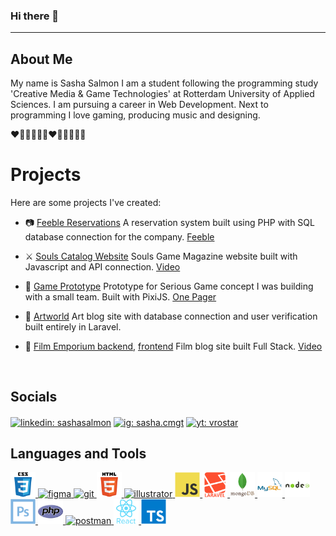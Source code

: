 ### Hi there 👋
***
## About Me
My name is Sasha Salmon I am a student following the programming study 'Creative Media & Game Technologies' at Rotterdam University of Applied Sciences.
I am pursuing a career in Web Development. Next to programming I love gaming, producing music and designing.

❤️🧡💛💚💙💜❤️🧡💛💚💙💜

# Projects

Here are some projects I've created:

- 📷 <a href="https://github.com/vrostar/FeebleReservations">Feeble Reservations</a> A reservation system built using PHP with SQL database connection for the company. <a href="https://www.feeble.nl">Feeble</a>

- ⚔️ <a href="https://github.com/vrostar/soulsgame-magazine">Souls Catalog Website</a> Souls Game Magazine website built with Javascript and API connection. <a href="https://www.youtube.com/watch?v=8oOCEmnXXDc">Video</a>

- 👾 <a href="https://github.com/vrostar/SynthPrototype3">Game Prototype</a> Prototype for Serious Game concept I was building with a small team. Built with PixiJS. <a href="https://stud.hosted.hr.nl/1006324/">One Pager</a>

- 🎨 <a href="https://github.com/vrostar/artworld">Artworld</a> Art blog site with database connection and user verification built entirely in Laravel.

- 🎥 <a href="https://github.com/vrostar/fullstack-backend">Film Emporium backend</a>, <a href="https://github.com/vrostar/fullstack-front">frontend</a> Film blog site built Full Stack. <a href="https://www.youtube.com/watch?v=TJetlX7UqQE">Video</a>
<br/>

## Socials
<p align="left">
<a href="https://linkedin.com/in/sashasalmon" target="blank"><img align="center" src="https://cdn-icons-png.flaticon.com/512/174/174857.png" alt="linkedin: sashasalmon" height="25" width="25" /></a> 
<a href="https://instagram.com/sasha.cmgt" target="blank"><img align="center" src="https://upload.wikimedia.org/wikipedia/commons/thumb/e/e7/Instagram_logo_2016.svg/2048px-Instagram_logo_2016.svg.png" alt="ig: sasha.cmgt" height="25" width="25" /></a>
<a href="https://youtube.com/@vrostar" target="blank"><img align="center" src="https://cdn3.iconfinder.com/data/icons/social-network-30/512/social-06-512.png" alt="yt: vrostar" height="25" width="25" /></a>
</p>

## Languages and Tools
<p align="left"> 
<a href="https://www.w3schools.com/css/" target="_blank" rel="noreferrer"> <img src="https://raw.githubusercontent.com/devicons/devicon/master/icons/css3/css3-original-wordmark.svg" alt="css3" width="40" height="40"/> </a> 
<a href="https://www.figma.com/" target="_blank" rel="noreferrer"> <img src="https://www.vectorlogo.zone/logos/figma/figma-icon.svg" alt="figma" width="40" height="40"/> </a> 
<a href="https://git-scm.com/" target="_blank" rel="noreferrer"> <img src="https://www.vectorlogo.zone/logos/git-scm/git-scm-icon.svg" alt="git" width="40" height="40"/> </a> 
<a href="https://www.w3.org/html/" target="_blank" rel="noreferrer"> <img src="https://raw.githubusercontent.com/devicons/devicon/master/icons/html5/html5-original-wordmark.svg" alt="html5" width="40" height="40"/> </a> <a href="https://www.adobe.com/in/products/illustrator.html" target="_blank" rel="noreferrer"> <img src="https://www.vectorlogo.zone/logos/adobe_illustrator/adobe_illustrator-icon.svg" alt="illustrator" width="40" height="40"/> </a> 
<a href="https://developer.mozilla.org/en-US/docs/Web/JavaScript" target="_blank" rel="noreferrer"> <img src="https://raw.githubusercontent.com/devicons/devicon/master/icons/javascript/javascript-original.svg" alt="javascript" width="40" height="40"/> </a> 
<a href="https://laravel.com/" target="_blank" rel="noreferrer"> <img src="https://raw.githubusercontent.com/devicons/devicon/master/icons/laravel/laravel-plain-wordmark.svg" alt="laravel" width="40" height="40"/> </a> <a href="https://www.mongodb.com/" target="_blank" rel="noreferrer"> <img src="https://raw.githubusercontent.com/devicons/devicon/master/icons/mongodb/mongodb-original-wordmark.svg" alt="mongodb" width="40" height="40"/> </a> 
<a href="https://www.mysql.com/" target="_blank" rel="noreferrer"> <img src="https://raw.githubusercontent.com/devicons/devicon/master/icons/mysql/mysql-original-wordmark.svg" alt="mysql" width="40" height="40"/> </a> 
<a href="https://nodejs.org" target="_blank" rel="noreferrer"> <img src="https://raw.githubusercontent.com/devicons/devicon/master/icons/nodejs/nodejs-original-wordmark.svg" alt="nodejs" width="40" height="40"/> </a> 
<a href="https://www.photoshop.com/en" target="_blank" rel="noreferrer"> <img src="https://raw.githubusercontent.com/devicons/devicon/master/icons/photoshop/photoshop-line.svg" alt="photoshop" width="40" height="40"/> </a> 
<a href="https://www.php.net" target="_blank" rel="noreferrer"> <img src="https://raw.githubusercontent.com/devicons/devicon/master/icons/php/php-original.svg" alt="php" width="40" height="40"/> </a> 
<a href="https://postman.com" target="_blank" rel="noreferrer"> <img src="https://www.vectorlogo.zone/logos/getpostman/getpostman-icon.svg" alt="postman" width="40" height="40"/> </a> 
<a href="https://reactjs.org/" target="_blank" rel="noreferrer"> <img src="https://raw.githubusercontent.com/devicons/devicon/master/icons/react/react-original-wordmark.svg" alt="react" width="40" height="40"/> </a> 
<a href="https://www.typescriptlang.org/" target="_blank" rel="noreferrer"> <img src="https://raw.githubusercontent.com/devicons/devicon/master/icons/typescript/typescript-original.svg" alt="typescript" width="40" height="40"/> </a> 
</p>
